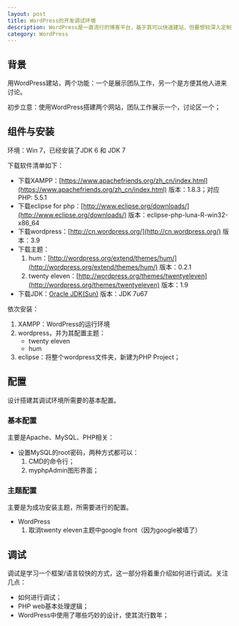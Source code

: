 ```yaml
---
layout: post
title: WordPress的开发调试环境
description: WordPress是一直流行的博客平台，基于其可以快速建站，但要想较深入定制，就需要对其运行架构有个基本了解
category: WordPress
---
```


## 背景

用WordPress建站，两个功能：一个是展示团队工作，另一个是方便其他人进来讨论。

初步立意：使用WordPress搭建两个网站，团队工作展示一个，讨论区一个；

## 组件与安装

环境：Win 7，已经安装了JDK 6 和 JDK 7

下载软件清单如下：

* 下载XAMPP：[https://www.apachefriends.org/zh_cn/index.html](https://www.apachefriends.org/zh_cn/index.html) 版本：1.8.3；对应PHP: 5.5.1
* 下载eclipse for php：[http://www.eclipse.org/downloads/](http://www.eclipse.org/downloads/)  版本：eclipse-php-luna-R-win32-x86_64
* 下载wordpress：[http://cn.wordpress.org/](http://cn.wordpress.org/) 版本：3.9
* 下载主题：
	1. hum：[http://wordpress.org/extend/themes/hum/](http://wordpress.org/extend/themes/hum/) 版本：0.2.1
	2. twenty eleven：[http://wordpress.org/themes/twentyeleven](http://wordpress.org/themes/twentyeleven) 版本：1.9
* 下载JDK：[Oracle JDK(Sun)](http://www.oracle.com/technetwork/java/javase/downloads/index.html) 版本：JDK 7u67

依次安装：

1. XAMPP：WordPress的运行环境
2. wordpress，并为其配置主题：
	* twenty eleven
	* hum
3. eclipse：将整个wordpress文件夹，新建为PHP Project；
	


## 配置

设计搭建其调试环境所需要的基本配置。

### 基本配置

主要是Apache、MySQL、PHP相关：

* 设置MySQL的root密码，两种方式都可以：
	1. CMD的命令行；
	2. myphpAdmin图形界面；

### 主题配置

主要是为成功安装主题，所需要进行的配置。

* WordPress
	1. 取消twenty eleven主题中google front（因为google被墙了）



## 调试

调试是学习一个框架/语言较快的方式，这一部分将着重介绍如何进行调试。关注几点：

* 如何进行调试；
* PHP web基本处理逻辑；
* WordPress中使用了哪些巧妙的设计，使其流行数年；






[NingG]:    http://ningg.github.com  "NingG"
